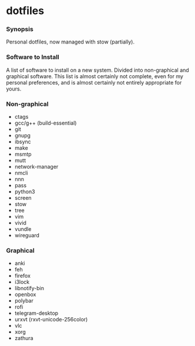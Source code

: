 # dotfiles

### Synopsis

Personal dotfiles, now managed with stow (partially).

### Software to Install

A list of software to install on a new system. Divided into
non-graphical and graphical software. This list is almost certainly not
complete, even for my personal preferences, and is almost certainly not
entirely appropriate for yours.

### Non-graphical

* ctags
* gcc/g++ (build-essential)
* git
* gnupg
* ibsync
* make
* msmtp
* mutt
* network-manager
* nmcli
* nnn
* pass
* python3
* screen
* stow
* tree
* vim
* vivid
* vundle
* wireguard

### Graphical

* anki
* feh
* firefox
* i3lock
* libnotify-bin
* openbox
* polybar
* rofi
* telegram-desktop
* urxvt (rxvt-unicode-256color)
* vlc
* xorg
* zathura
